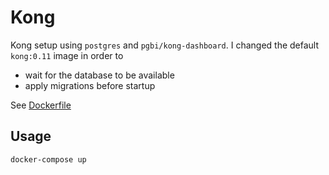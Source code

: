 # Kong

Kong setup using `postgres` and `pgbi/kong-dashboard`.
I changed the default `kong:0.11` image in order to

- wait for the database to be available
- apply migrations before startup

See [Dockerfile](kong/Dockerfile)

## Usage

```
docker-compose up
```
